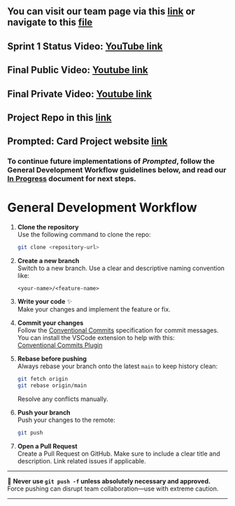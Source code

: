 ## You can visit our team page via this [link](https://cse110-sp25-group18.github.io/) or navigate to this [file](./admin/team.md)

## Sprint 1 Status Video: [YouTube link](https://youtu.be/RpdqqDDczcs)

## Final Public Video: [Youtube link](https://youtu.be/QG-E-mCjo_Q)

## Final Private Video: [Youtube link](https://youtu.be/Osd4nrjDcHY?si=nmbTLqUqD5Hx-z7r)

## Project Repo in this [link](https://github.com/cse110-sp25-group18/project-card-journaling.git)

## Prompted: Card Project website [link](https://cse110-sp25-group18.github.io/project-card-journaling/)

### To continue future implementations of *Prompted*, follow the General Development Workflow guidelines below, and read our [In Progress](./specs/in-progress.md) document for next steps.

# General Development Workflow

1. **Clone the repository**  
   Use the following command to clone the repo:  
   ```bash
   git clone <repository-url>
   ```

2. **Create a new branch**  
   Switch to a new branch. Use a clear and descriptive naming convention like:  
   ```
   <your-name>/<feature-name>
   ```

3. **Write your code** ✨  
   Make your changes and implement the feature or fix.

4. **Commit your changes**  
   Follow the [Conventional Commits](https://www.conventionalcommits.org/en/v1.0.0/) specification for commit messages.  
   You can install the VSCode extension to help with this:  
   [Conventional Commits Plugin](https://marketplace.visualstudio.com/items/?itemName=vivaxy.vscode-conventional-commits)

5. **Rebase before pushing**  
   Always rebase your branch onto the latest `main` to keep history clean:  
   ```bash
   git fetch origin
   git rebase origin/main
   ```  
   Resolve any conflicts manually.

6. **Push your branch**  
   Push your changes to the remote:  
   ```bash
   git push
   ```

7. **Open a Pull Request**  
   Create a Pull Request on GitHub. Make sure to include a clear title and description. Link related issues if applicable.

---

🚫 **Never use `git push -f` unless absolutely necessary and approved.**  
Force pushing can disrupt team collaboration—use with extreme caution.

---
